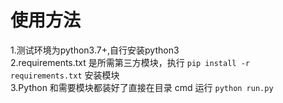 使用方法<br>
========
1.测试环境为python3.7+,自行安装python3<br>
2.requirements.txt 是所需第三方模块，执行 `pip install -r requirements.txt` 安装模块<br>
3.Python 和需要模块都装好了直接在目录 cmd 运行 `python run.py`<br>
